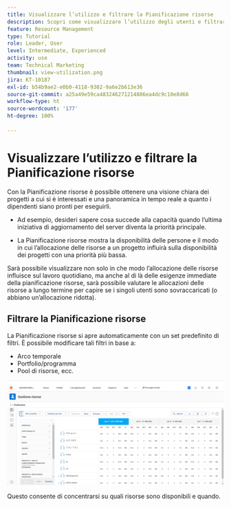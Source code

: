 ```yaml
---
title: Visualizzare l’utilizzo e filtrare la Pianificazione risorse
description: Scopri come visualizzare l’utilizzo degli utenti e filtrare la Pianificazione risorse.
feature: Resource Management
type: Tutorial
role: Leader, User
level: Intermediate, Experienced
activity: use
team: Technical Marketing
thumbnail: view-utilization.png
jira: KT-10187
exl-id: b54b9ae2-e0b0-4118-9302-9a6e2b613e36
source-git-commit: a25a49e59ca483246271214886ea4dc9c10e8d66
workflow-type: ht
source-wordcount: '177'
ht-degree: 100%

---
```


# Visualizzare l’utilizzo e filtrare la Pianificazione risorse

Con la Pianificazione risorse è possibile ottenere una visione chiara dei progetti a cui si è interessati e una panoramica in tempo reale a quanto i dipendenti siano pronti per eseguirli.

* Ad esempio, desideri sapere cosa succede alla capacità quando l’ultima iniziativa di aggiornamento del server diventa la priorità principale.

* La Pianificazione risorse mostra la disponibilità delle persone e il modo in cui l’allocazione delle risorse a un progetto influirà sulla disponibilità dei progetti con una priorità più bassa.


Sarà possibile visualizzare non solo in che modo l’allocazione delle risorse influisce sul lavoro quotidiano, ma anche al di là delle esigenze immediate della pianificazione risorse, sarà possibile valutare le allocazioni delle risorse a lungo termine per capire se i singoli utenti sono sovraccaricati (o abbiano un’allocazione ridotta).

## Filtrare la Pianificazione risorse

La Pianificazione risorse si apre automaticamente con un set predefinito di filtri. È possibile modificare tali filtri in base a:

* Arco temporale
* Portfolio/programma
* Pool di risorse, ecc.

![filtro di Pianificazione risorse](assets/TRP01.png)

Questo consente di concentrarsi su quali risorse sono disponibili e quando.

